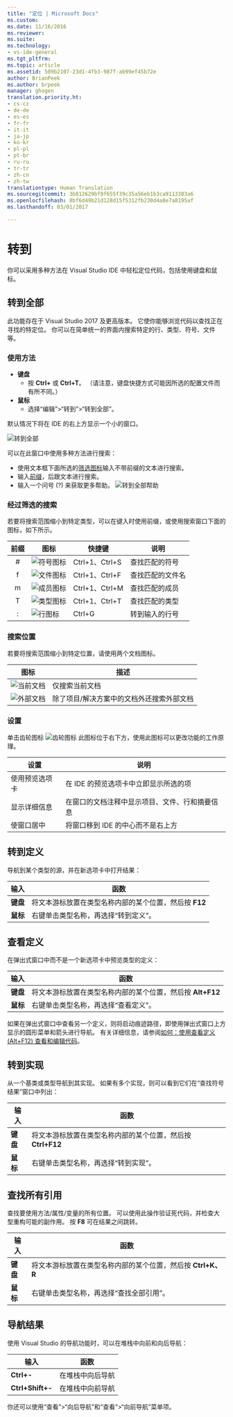 ```yaml
---
title: "定位 | Microsoft Docs"
ms.custom: 
ms.date: 11/16/2016
ms.reviewer: 
ms.suite: 
ms.technology:
- vs-ide-general
ms.tgt_pltfrm: 
ms.topic: article
ms.assetid: 509b2107-23d1-4fb3-987f-ab99ef45b72e
author: BrianPeek
ms.author: brpeek
manager: ghogen
translation.priority.ht:
- cs-cz
- de-de
- es-es
- fr-fr
- it-it
- ja-jp
- ko-kr
- pl-pl
- pt-br
- ru-ru
- tr-tr
- zh-cn
- zh-tw
translationtype: Human Translation
ms.sourcegitcommit: 3b812629bf0f655f39c35a56eb1b3ca9113303a6
ms.openlocfilehash: 8bf6d49b21d128d15f5312fb230d4a8e7a8195af
ms.lasthandoff: 03/01/2017

---
```


# <a name="go-to"></a>转到
你可以采用多种方法在 Visual Studio IDE 中轻松定位代码，包括使用键盘和鼠标。

<!-- VERSIONLESS -->
## <a name="go-to-all"></a>转到全部
此功能存在于 Visual Studio 2017 及更高版本。  它使你能够浏览代码以查找正在寻找的特定位。  你可以在简单统一的界面内搜索特定的行、类型、符号、文件等。

### <a name="how-to-use"></a>使用方法
* **键盘**
  * 按 **Ctrl+** 或 **Ctrl+T**。  （请注意，键盘快捷方式可能因所选的配置文件而有所不同。）
* **鼠标**
  * 选择“编辑”>“转到”>“转到全部”。

默认情况下将在 IDE 的右上方显示一个小的窗口。

![转到全部](~/docs/ide/media/gotoall.png)

可以在此窗口中使用多种方法进行搜索：
* 使用文本框下面所选的[筛选图标](#filtered-searches)输入不带前缀的文本进行搜索。
* 输入[前缀](#filtered-searches)，后跟文本进行搜索。
* 输入一个问号 (?) 来获取更多帮助。
  ![转到全部帮助](~/docs/ide/media/gotoall_help.png)

### <a name="filtered-searches"></a>经过筛选的搜索
若要将搜索范围缩小到特定类型，可以在键入时使用前缀，或使用搜索窗口下面的图标，如下所示。

前缀 | 图标 | 快捷键 | 说明
:----: | ---- | -------- | ---
#      | ![符号图标](~/docs/ide/media/gotoall_symbolicon.png) | Ctrl+1、Ctrl+S | 查找匹配的符号
f      | ![文件图标](~/docs/ide/media/gotoall_fileicon.png)     | Ctrl+1、Ctrl+F | 查找匹配的文件名
m      | ![成员图标](~/docs/ide/media/gotoall_membericon.png) | Ctrl+1、Ctrl+M | 查找匹配的成员
T      | ![类型图标](~/docs/ide/media/gotoall_typeicon.png)     | Ctrl+1、Ctrl+T | 查找匹配的类型
:      | ![行图标](~/docs/ide/media/gotoall_lineicon.png)     | Ctrl+G         | 转到输入的行号

### <a name="search-locations"></a>搜索位置
若要将搜索范围缩小到特定位置，请使用两个文档图标。

图标 | 描述
---- | ---
![当前文档](~/docs/ide/media/gotoall_currentdocument.png) | 仅搜索当前文档
![外部文档](~/docs/ide/media/gotoall_external.png) | 除了项目/解决方案中的文档外还搜索外部文档

### <a name="settings"></a>设置
单击齿轮图标 ![齿轮图标](~/docs/ide/media/gotoall_gear.png) 此图标位于右下方，使用此图标可以更改功能的工作原理。

设置 | 说明
------- | ---
使用预览选项卡 | 在 IDE 的预览选项卡中立即显示所选的项
显示详细信息    | 在窗口的文档注释中显示项目、文件、行和摘要信息
使窗口居中   | 将窗口移到 IDE 的中心而不是右上方
<!-- END VERSIONLESS -->

## <a name="go-to-definition"></a>转到定义
导航到某个类型的源，并在新选项卡中打开结果：

输入        | 函数 
------------ | ---
**键盘** | 将文本游标放置在类型名称内部的某个位置，然后按 **F12**
**鼠标**    | 右键单击类型名称，再选择“转到定义”。

## <a name="peek-definition"></a>查看定义
在弹出式窗口中而不是一个新选项卡中预览类型的定义：

输入        | 函数 
------------ | ---
**键盘** | 将文本游标放置在类型名称内部的某个位置，然后按 **Alt+F12**
**鼠标**    | 右键单击类型名称，再选择“查看定义”。

如果在弹出式窗口中查看另一个定义，则将启动痕迹路径，即使用弹出式窗口上方显示的圆形菜单和箭头进行导航。  有关详细信息，请参阅[如何：使用查看定义 (Alt+F12) 查看和编辑代码](how-to-view-and-edit-code-by-using-peek-definition-alt-plus-f12.md)。

## <a name="go-to-implementation"></a>转到实现
从一个基类或类型导航到其实现。  如果有多个实现，则可以看到它们在“查找符号结果”窗口中列出：

输入        | 函数 
------------ | ---
**键盘** | 将文本游标放置在类型名称内部的某个位置，然后按 **Ctrl+F12**
**鼠标**    | 右键单击类型名称，再选择“转到实现”。

## <a name="find-all-references"></a>查找所有引用
查找要使用方法/属性/变量的所有位置。  可以使用此操作验证死代码，并检查大型重构可能的副作用。  按 **F8** 可在结果之间跳转。

输入        | 函数 
------------ | ---
**键盘** | 将文本游标放置在类型名称内部的某个位置，然后按 **Ctrl+K、R**
**鼠标**    | 右键单击类型名称，再选择“查找全部引用”。

## <a name="navigating-results"></a>导航结果
使用 Visual Studio 的导航功能时，可以在堆栈中向前和向后导航：

输入        | 函数 
------------ | ---
**Ctrl+-**          | 在堆栈中向后导航
**Ctrl+Shift+-**    | 在堆栈中向前导航

你还可以使用“查看”>“向后导航”和“查看”>“向前导航”菜单项。
